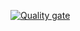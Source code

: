 [![Quality gate](https://sonarcloud.io/api/project_badges/quality_gate?project=ed1skrad_BsuirJava)](https://sonarcloud.io/summary/new_code?id=ed1skrad_BsuirJava)
